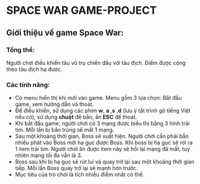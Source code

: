 # SPACE WAR GAME-PROJECT

## Giới thiệu về game Space War:

### Tổng thể:
Người chơi điều khiển tàu vũ trụ chiến đấu với tàu địch. Điểm được cộng theo tàu địch hạ được.

### Các tính năng:
- Có menu hiển thị khi mới vào game. Menu gồm 3 lựa chọn: Bắt đầu game, xem hướng dẫn và thoát.
- Để điều khiển, sử dụng các phím **w**, **a** ,**s** ,**d** (lưu ý tắt trình gõ tiếng Việt nếu có), sử dụng **chuột** để bắn, ấn **ESC** để thoát.
- Khi bắt đầu game, người chơi có 3 mạng được biểu thị bằng 3 hình trái tim. Mỗi lần bị bắn trúng sẽ mất 1 mạng.
- Sau một khoảng thời gian, Boss sẽ xuất hiện. Người chơi cần phải bắn nhiều phát vào Boss mới hạ gục được Boss. Khi boss bị hạ gục sẽ rơi ra 1 item trái tim. Người chơi ăn được item này sẽ hồi lại mạng đã mất, tuy nhiên mạng tối đa vẫn là 3.
- Boss sau khi bị hạ gục sẽ rút lui và quay trở lại sau một khoảng thời gian tiếp. Mỗi lần Boss quay trở lại sẽ mạnh hơn trước.
- Mục tiêu của trò chơi là tích nhiều điểm nhất có thể.
